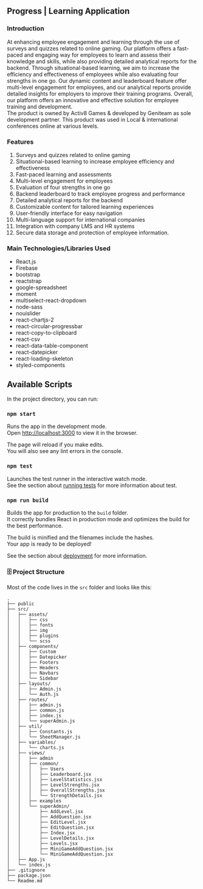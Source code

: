 ## Progress | Learning Application

### Introduction

At enhancing employee engagement and learning through the use of surveys and quizzes related to online gaming. Our
platform offers a fast-paced and engaging way for employees to learn and assess their knowledge and skills, while also
providing detailed analytical reports for the backend. Through situational-based learning, we aim to increase the
efficiency and effectiveness of employees while also evaluating four strengths in one go. Our dynamic content and
leaderboard feature offer multi-level engagement for employees, and our analytical reports provide detailed insights for
employers to improve their training programs. Overall, our platform offers an innovative and effective solution for
employee training and development.
<br>The product is owned by Activ8 Games & developed by Geniteam as sole development partner. This product was used in
Local & international conferences online at various levels.

### Features
<ol>
<li>Surveys and quizzes related to online gaming</li>
<li>Situational-based learning to increase employee efficiency and effectiveness</li>
<li>Fast-paced learning and assessments</li>
<li>Multi-level engagement for employees</li>
<li>Evaluation of four strengths in one go</li>
<li>Backend leaderboard to track employee progress and performance</li>
<li>Detailed analytical reports for the backend</li>
<li>Customizable content for tailored learning experiences</li>
<li>User-friendly interface for easy navigation</li>
<li>Multi-language support for international companies</li>
<li>Integration with company LMS and HR systems</li>
<li>Secure data storage and protection of employee information.</li>
</ol>

### Main Technologies/Libraries Used

<ul>
<li>React.js</li>
<li>Firebase</li>
<li>bootstrap</li>
<li>reactstrap</li>
<li>google-spreadsheet</li>
<li>moment</li>
<li>multiselect-react-dropdown</li>
<li>node-sass</li>
<li>nouislider</li>
<li>react-chartjs-2</li>
<li>react-circular-progressbar</li>
<li>react-copy-to-clipboard</li>
<li>react-csv</li>
<li>react-data-table-component</li>
<li>react-datepicker</li>
<li>react-loading-skeleton</li>
<li>styled-components</li>
</ul>

## Available Scripts

In the project directory, you can run:

### `npm start`

Runs the app in the development mode.<br />
Open [http://localhost:3000](http://localhost:3000) to view it in the browser.

The page will reload if you make edits.<br />
You will also see any lint errors in the console.

### `npm test`

Launches the test runner in the interactive watch mode.<br />
See the section about [running tests](https://facebook.github.io/create-react-app/docs/running-tests) for more
information about test.

### `npm run build`

Builds the app for production to the `build` folder.<br />
It correctly bundles React in production mode and optimizes the build for the best performance.

The build is minified and the filenames include the hashes.<br />
Your app is ready to be deployed!

See the section about [deployment](https://facebook.github.io/create-react-app/docs/deployment) for more information.

### 🗄️ Project Structure

Most of the code lives in the `src` folder and looks like this:

````
.
├── public
├── src/
│   ├── assets/
│   │   ├── css
│   │   ├── fonts
│   │   ├── img
│   │   ├── plugins
│   │   └── scss
│   ├── components/
│   │   ├── Custom
│   │   ├── Datepicker
│   │   ├── Footers
│   │   ├── Headers
│   │   ├── Navbars
│   │   └── Sidebar
│   ├── layouts/
│   │   ├── Admin.js
│   │   └── Auth.js
│   ├── routes/
│   │   ├── admin.js
│   │   ├── common.js
│   │   ├── index.js
│   │   └── superAdmin.js
│   ├── util/
│   │   ├── Constants.js
│   │   └── SheetManager.js
│   ├── variables/
│   │   └── charts.js
│   ├── views/
│   │   ├── admin
│   │   ├── common/
│   │   │   ├── Users
│   │   │   ├── Leaderboard.jsx
│   │   │   ├── LevelStatistics.jsx
│   │   │   ├── LevelStrengths.jsx
│   │   │   ├── OverallStrengths.jsx
│   │   │   └── StrengthDetails.jsx
│   │   ├── examples
│   │   └── superAdmin/
│   │       ├── AddLevel.jsx
│   │       ├── AddQuestion.jsx
│   │       ├── EditLevel.jsx
│   │       ├── EditQuestion.jsx
│   │       ├── Index.jsx
│   │       ├── LevelDetails.jsx
│   │       ├── Levels.jsx
│   │       ├── MiniGameAddQuestion.jsx
│   │       └── MiniGameAddQuestion.jsx
│   ├── App.js
│   └── index.js
├── .gitignore
├── package.json
└── Readme.md
````